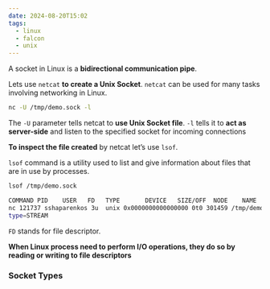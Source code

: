 ```yaml
---
date: 2024-08-20T15:02
tags:
  - linux
  - falcon
  - unix
---
```

A socket in Linux is a **bidirectional communication pipe**.

Lets use `netcat` **to create a Unix Socket**. `netcat` can be used for many tasks involving networking in Linux.

```bash
nc -U /tmp/demo.sock -l
```

The `-U` parameter tells netcat to **use Unix Socket file**. `-l` tells it to **act as server-side** and listen to the specified socket for incoming connections

**To inspect the file created** by netcat let’s use `lsof`. 

`lsof` command is a utility used to list and give information about 
files that are in use by processes.

```bash
lsof /tmp/demo.sock
```

```bash
COMMAND PID    USER   FD   TYPE       DEVICE   SIZE/OFF  NODE    NAME
nc 121737 sshaparenkos 3u  unix 0x0000000000000000 0t0 301459 /tmp/demo.sock
type=STREAM
```

`FD` stands for file descriptor.

**When Linux process need to perform I/O operations, they do so by reading or writing to file descriptors**

### Socket Types


